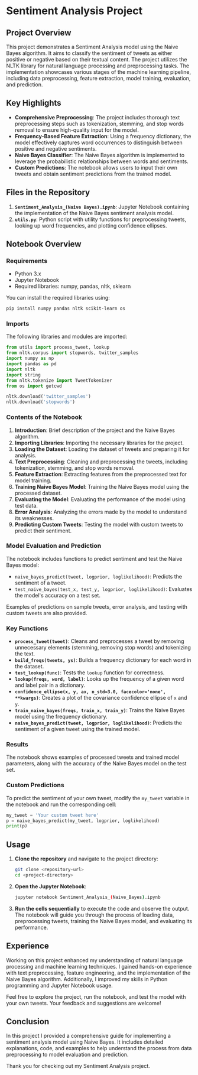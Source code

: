 # Sentiment Analysis Project

## Project Overview

This project demonstrates a Sentiment Analysis model using the Naive Bayes algorithm. It aims to classify the sentiment of tweets as either positive or negative based on their textual content. The project utilizes the NLTK library for natural language processing and preprocessing tasks. The implementation showcases various stages of the machine learning pipeline, including data preprocessing, feature extraction, model training, evaluation, and prediction.

## Key Highlights
- **Comprehensive Preprocessing**: The project includes thorough text preprocessing steps such as tokenization, stemming, and stop words removal to ensure high-quality input for the model.
- **Frequency-Based Feature Extraction**: Using a frequency dictionary, the model effectively captures word occurrences to distinguish between positive and negative sentiments.
- **Naive Bayes Classifier**: The Naive Bayes algorithm is implemented to leverage the probabilistic relationships between words and sentiments.
- **Custom Predictions**: The notebook allows users to input their own tweets and obtain sentiment predictions from the trained model.

## Files in the Repository

1. **`Sentiment_Analysis_(Naive Bayes).ipynb`**: Jupyter Notebook containing the implementation of the Naive Bayes sentiment analysis model.
2. **`utils.py`**: Python script with utility functions for preprocessing tweets, looking up word frequencies, and plotting confidence ellipses.

## Notebook Overview

### Requirements
- Python 3.x
- Jupyter Notebook
- Required libraries: numpy, pandas, nltk, sklearn

You can install the required libraries using:
```bash
pip install numpy pandas nltk scikit-learn os
```

### Imports

The following libraries and modules are imported:
```python
from utils import process_tweet, lookup
from nltk.corpus import stopwords, twitter_samples
import numpy as np
import pandas as pd
import nltk
import string
from nltk.tokenize import TweetTokenizer
from os import getcwd

nltk.download('twitter_samples')
nltk.download('stopwords')
```

### Contents of the Notebook
1. **Introduction**: Brief description of the project and the Naive Bayes algorithm.
2. **Importing Libraries**: Importing the necessary libraries for the project.
3. **Loading the Dataset**: Loading the dataset of tweets and preparing it for analysis.
4. **Text Preprocessing**: Cleaning and preprocessing the tweets, including tokenization, stemming, and stop words removal.
5. **Feature Extraction**: Extracting features from the preprocessed text for model training.
6. **Training Naive Bayes Model**: Training the Naive Bayes model using the processed dataset.
7. **Evaluating the Model**: Evaluating the performance of the model using test data.
8. **Error Analysis**: Analyzing the errors made by the model to understand its weaknesses.
9. **Predicting Custom Tweets**: Testing the model with custom tweets to predict their sentiment.

### Model Evaluation and Prediction

The notebook includes functions to predict sentiment and test the Naive Bayes model:
- `naive_bayes_predict(tweet, logprior, loglikelihood)`: Predicts the sentiment of a tweet.
- `test_naive_bayes(test_x, test_y, logprior, loglikelihood)`: Evaluates the model's accuracy on a test set.

Examples of predictions on sample tweets, error analysis, and testing with custom tweets are also provided.

### Key Functions

- **`process_tweet(tweet)`**: Cleans and preprocesses a tweet by removing unnecessary elements (stemming, removing stop words) and tokenizing the text.
- **`build_freqs(tweets, ys)`**: Builds a frequency dictionary for each word in the dataset.
- **`test_lookup(func)`**: Tests the `lookup` function for correctness.
- **`lookup(freqs, word, label)`**: Looks up the frequency of a given word and label pair in a dictionary.
- **`confidence_ellipse(x, y, ax, n_std=3.0, facecolor='none', **kwargs)`**: Creates a plot of the covariance confidence ellipse of `x` and `y`.
- **`train_naive_bayes(freqs, train_x, train_y)`**: Trains the Naive Bayes model using the frequency dictionary.
- **`naive_bayes_predict(tweet, logprior, loglikelihood)`**: Predicts the sentiment of a given tweet using the trained model.

### Results

The notebook shows examples of processed tweets and trained model parameters, along with the accuracy of the Naive Bayes model on the test set.

### Custom Predictions
To predict the sentiment of your own tweet, modify the `my_tweet` variable in the notebook and run the corresponding cell:
```python
my_tweet = 'Your custom tweet here'
p = naive_bayes_predict(my_tweet, logprior, loglikelihood)
print(p)
```

## Usage
1. **Clone the repository** and navigate to the project directory:
   ```bash
   git clone <repository-url>
   cd <project-directory>
   ```
2. **Open the Jupyter Notebook**:
   ```bash
   jupyter notebook Sentiment_Analysis_(Naive_Bayes).ipynb
   ```
3. **Run the cells sequentially** to execute the code and observe the output. The notebook will guide you through the process of loading data, preprocessing tweets, training the Naive Bayes model, and evaluating its performance.

## Experience
Working on this project enhanced my understanding of natural language processing and machine learning techniques. I gained hands-on experience with text preprocessing, feature engineering, and the implementation of the Naive Bayes algorithm. Additionally, I improved my skills in Python programming and Jupyter Notebook usage.

Feel free to explore the project, run the notebook, and test the model with your own tweets. Your feedback and suggestions are welcome!

## Conclusion
In this project I provided a comprehensive guide for implementing a sentiment analysis model using Naive Bayes. It includes detailed explanations, code, and examples to help understand the process from data preprocessing to model evaluation and prediction.

Thank you for checking out my Sentiment Analysis project.
